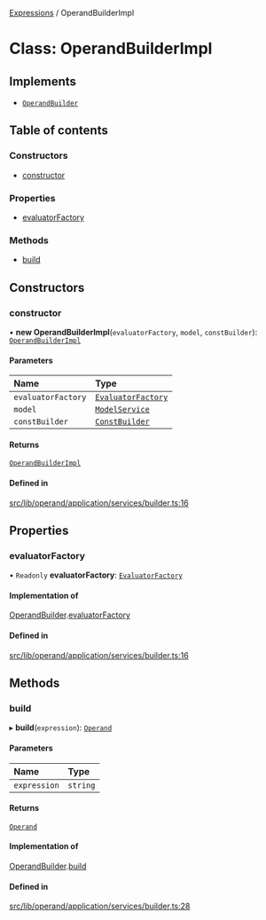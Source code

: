 [Expressions](../README.md) / OperandBuilderImpl

# Class: OperandBuilderImpl

## Implements

- [`OperandBuilder`](../interfaces/OperandBuilder.md)

## Table of contents

### Constructors

- [constructor](OperandBuilderImpl.md#constructor)

### Properties

- [evaluatorFactory](OperandBuilderImpl.md#evaluatorfactory)

### Methods

- [build](OperandBuilderImpl.md#build)

## Constructors

### constructor

• **new OperandBuilderImpl**(`evaluatorFactory`, `model`, `constBuilder`): [`OperandBuilderImpl`](OperandBuilderImpl.md)

#### Parameters

| Name | Type |
| :------ | :------ |
| `evaluatorFactory` | [`EvaluatorFactory`](../interfaces/EvaluatorFactory.md) |
| `model` | [`ModelService`](../interfaces/ModelService.md) |
| `constBuilder` | [`ConstBuilder`](../interfaces/ConstBuilder.md) |

#### Returns

[`OperandBuilderImpl`](OperandBuilderImpl.md)

#### Defined in

[src/lib/operand/application/services/builder.ts:16](https://github.com/data7expressions/3xpr/blob/642a08e921107fd290b12e1861cb9231aaa7127a/src/lib/operand/application/services/builder.ts#L16)

## Properties

### evaluatorFactory

• `Readonly` **evaluatorFactory**: [`EvaluatorFactory`](../interfaces/EvaluatorFactory.md)

#### Implementation of

[OperandBuilder](../interfaces/OperandBuilder.md).[evaluatorFactory](../interfaces/OperandBuilder.md#evaluatorfactory)

#### Defined in

[src/lib/operand/application/services/builder.ts:16](https://github.com/data7expressions/3xpr/blob/642a08e921107fd290b12e1861cb9231aaa7127a/src/lib/operand/application/services/builder.ts#L16)

## Methods

### build

▸ **build**(`expression`): [`Operand`](Operand.md)

#### Parameters

| Name | Type |
| :------ | :------ |
| `expression` | `string` |

#### Returns

[`Operand`](Operand.md)

#### Implementation of

[OperandBuilder](../interfaces/OperandBuilder.md).[build](../interfaces/OperandBuilder.md#build)

#### Defined in

[src/lib/operand/application/services/builder.ts:28](https://github.com/data7expressions/3xpr/blob/642a08e921107fd290b12e1861cb9231aaa7127a/src/lib/operand/application/services/builder.ts#L28)
